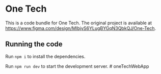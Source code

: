 
  # One Tech

  This is a code bundle for One Tech. The original project is available at https://www.figma.com/design/MIbjvS6YLugBYGqN3QbkQJ/One-Tech.

  ## Running the code

  Run `npm i` to install the dependencies.

  Run `npm run dev` to start the development server.
  #   o n e T e c h W e b A p p  
 